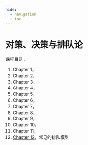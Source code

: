 ```yaml
---
hide:
  - navigation
  - toc
---
```


# 对策、决策与排队论

课程目录：

1. Chapter 1，
2. Chapter 2，
3. Chapter 3，
4. Chapter 4，
5. Chapter 5，
6. Chapter 6，
7. Chapter 7，
8. Chapter 8，
9. Chapter 9，
10. Chapter 10，
11. Chapter 11，
12. [Chapter 12](chapter-12.md)，常见的排队模型